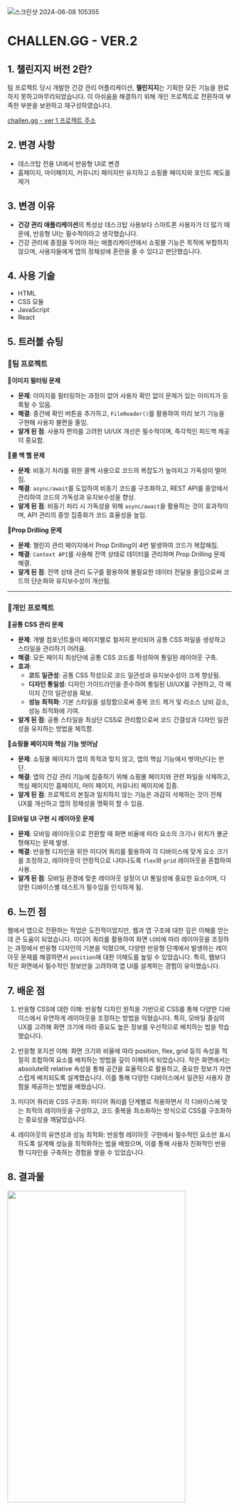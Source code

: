 ![스크린샷 2024-06-08 105355](https://github.com/JOY-org/.github/assets/159886707/9ebefbf9-5b93-4b31-9768-f01833e3f4af)
# CHALLEN.GG - VER.2

## 1. 챌린지지 버전 2란?

팀 프로젝트 당시 개발한 건강 관리 어플리케이션, **챌린지지**는 기획한 모든 기능을 완료하지 못하고마무리되었습니다. 이 아쉬움을 해결하기 위해 개인 프로젝트로 전환하여 부족한 부분을 보완하고 재구성하였습니다.

[challen.gg - ver 1 프로젝트 주소](https://github.com/JOY-org/CHALLEN.GG_FE.git)

## 2. 변경 사항

- 데스크탑 전용 UI에서 반응형 UI로 변경
- 홈페이지, 마이페이지, 커뮤니티 페이지만 유지하고 쇼핑몰 페이지와 포인트 제도를 제거

## 3. 변경 이유

- **건강 관리 애플리케이션**의 특성상 데스크탑 사용보다 스마트폰 사용자가 더 많기 때문에, 반응형 UI는 필수적이라고 생각했습니다.
- 건강 관리에 중점을 두어야 하는 애플리케이션에서 쇼핑몰 기능은 목적에 부합하지 않으며, 사용자들에게 앱의 정체성에 혼란을 줄 수 있다고 판단했습니다.

## 4. 사용 기술

- HTML
- CSS 모듈
- JavaScript
- React

## 5. 트러블 슈팅
### 💜팀 프로젝트

💛**이미지 필터링 문제**

- **문제**: 이미지를 필터링하는 과정이 없어 사용자 확인 없이 문제가 있는 이미지가 등록될 수 있음.
- **해결**: 중간에 확인 버튼을 추가하고, `FileReader()`를 활용하여 미리 보기 기능을 구현해 사용자 불편을 줄임.
- **알게 된 점**: 사용자 편의를 고려한 UI/UX 개선은 필수적이며, 즉각적인 피드백 제공이 중요함.

💛**콜 백 헬 문제**

- **문제**: 비동기 처리를 위한 콜백 사용으로 코드의 복잡도가 높아지고 가독성이 떨어짐.
- **해결**: `async/await`를 도입하여 비동기 코드를 구조화하고, REST API를 중앙에서 관리하여 코드의 가독성과 유지보수성을 향상.
- **알게 된 점**: 비동기 처리 시 가독성을 위해 `async/await`을 활용하는 것이 효과적이며, API 관리의 중앙 집중화가 코드 효율성을 높임.

💛**Prop Drilling 문제**

- **문제**: 챌린지 관리 페이지에서 Prop Drilling이 4번 발생하여 코드가 복잡해짐.
- **해결**: `Context API`를 사용해 전역 상태로 데이터를 관리하며 Prop Drilling 문제 해결.
- **알게 된 점**: 전역 상태 관리 도구를 활용하여 불필요한 데이터 전달을 줄임으로써 코드의 단순화와 유지보수성이 개선됨.

---

### 💜개인 프로젝트

💛**공통 CSS 관리 문제**

- **문제**: 개별 컴포넌트들이 페이지별로 철저히 분리되어 공통 CSS 파일을 생성하고 스타일을 관리하기 어려움.
- **해결**: 모든 페이지 최상단에 공통 CSS 코드를 작성하여 통일된 레이아웃 구축.
- **효과**:
    - **코드 일관성**: 공통 CSS 작성으로 코드 일관성과 유지보수성이 크게 향상됨.
    - **디자인 통일성**: 디자인 가이드라인을 준수하여 통일된 UI/UX를 구현하고, 각 페이지 간의 일관성을 확보.
    - **성능 최적화**: 기본 스타일을 설정함으로써 중복 코드 제거 및 리소스 낭비 감소, 성능 최적화에 기여.
- **알게 된 점**: 공통 스타일을 최상단 CSS로 관리함으로써 코드 간결성과 디자인 일관성을 유지하는 방법을 체득함.

💛**쇼핑몰 페이지와 핵심 기능 벗어남**

- **문제**: 쇼핑몰 페이지가 앱의 목적과 맞지 않고, 앱의 핵심 기능에서 벗어난다는 판단.
- **해결**: 앱의 건강 관리 기능에 집중하기 위해 쇼핑몰 페이지와 관련 파일을 삭제하고, 핵심 페이지인 홈페이지, 마이 페이지, 커뮤니티 페이지에 집중.
- **알게 된 점**: 프로젝트의 본질과 일치하지 않는 기능은 과감히 삭제하는 것이 전체 UX를 개선하고 앱의 정체성을 명확히 할 수 있음.

💛**모바일 UI 구현 시 레이아웃 문제**

- **문제**: 모바일 레이아웃으로 전환할 때 화면 비율에 따라 요소의 크기나 위치가 불균형해지는 문제 발생.
- **해결**: 반응형 디자인을 위한 미디어 쿼리를 활용하여 각 디바이스에 맞게 요소 크기를 조정하고, 레이아웃이 안정적으로 나타나도록 `flex`와 `grid` 레이아웃을 혼합하여 사용.
- **알게 된 점**: 모바일 환경에 맞춘 레이아웃 설정이 UI 통일성에 중요한 요소이며, 다양한 디바이스별 테스트가 필수임을 인식하게 됨.

## 6. 느낀 점
웹에서 앱으로 전환하는 작업은 도전적이었지만, 웹과 앱 구조에 대한 깊은 이해를 얻는 데 큰 도움이 되었습니다. 미디어 쿼리를 활용하여 화면 너비에 따라 레이아웃을 조정하는 과정에서 반응형 디자인의 기본을 익혔으며, 다양한 반응형 단계에서 발생하는 레이아웃 문제를 해결하면서 `position`에 대한 이해도를 높일 수 있었습니다. 특히, 웹보다 작은 화면에서 필수적인 정보만을 고려하여 앱 UI를 설계하는 경험이 유익했습니다.

## 7. 배운 점
01. 반응형 CSS에 대한 이해: 반응형 디자인 원칙을 기반으로 CSS를 통해 다양한 디바이스에서 유연하게 레이아웃을 조정하는 방법을 익혔습니다. 특히, 모바일 중심의 UX를 고려해 화면 크기에 따라 중요도 높은 정보를 우선적으로 배치하는 법을 학습했습니다.

02. 반응형 포지션 이해: 화면 크기와 비율에 따라 position, flex, grid 등의 속성을 적절히 조합하여 요소를 배치하는 방법을 깊이 이해하게 되었습니다. 작은 화면에서는 absolute와 relative 속성을 통해 공간을 효율적으로 활용하고, 중요한 정보가 자연스럽게 배치되도록 설계했습니다. 이를 통해 다양한 디바이스에서 일관된 사용자 경험을 제공하는 방법을 배웠습니다.

03. 미디어 쿼리와 CSS 구조화: 미디어 쿼리를 단계별로 적용하면서 각 디바이스에 맞는 최적의 레이아웃을 구성하고, 코드 중복을 최소화하는 방식으로 CSS를 구조화하는 중요성을 깨달았습니다.

04. 레이아웃의 유연성과 성능 최적화: 반응형 레이아웃 구현에서 필수적인 요소만 표시하도록 설계해 성능을 최적화하는 법을 배웠으며, 이를 통해 사용자 친화적인 반응형 디자인을 구축하는 경험을 쌓을 수 있었습니다.

## 8. 결과물
<div >
   <img src="https://github.com/user-attachments/assets/99ad4120-6f3d-445e-8bf2-74508dd6ddfc" width="400" height="700" style="object-fit: cover;" />
</div>







